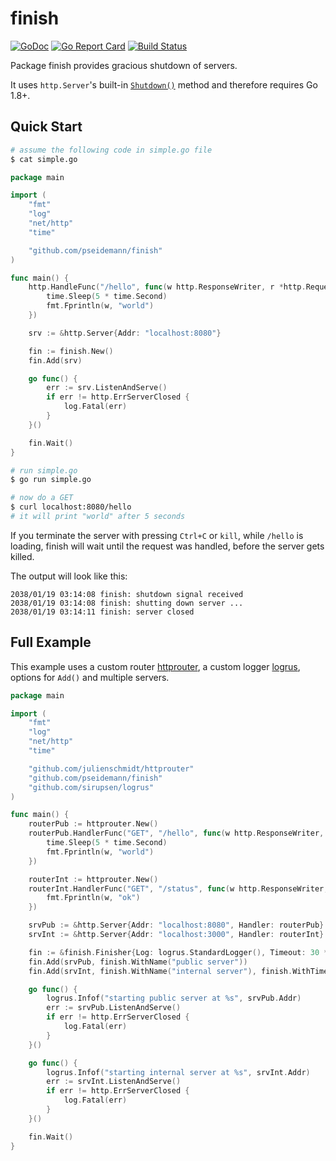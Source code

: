 # finish

[![GoDoc](https://godoc.org/github.com/pseidemann/finish?status.svg)](https://godoc.org/github.com/pseidemann/finish)
[![Go Report Card](https://goreportcard.com/badge/github.com/pseidemann/finish)](https://goreportcard.com/report/github.com/pseidemann/finish)
[![Build Status](https://travis-ci.org/pseidemann/finish.svg?branch=master)](https://travis-ci.org/pseidemann/finish)

Package finish provides gracious shutdown of servers.

It uses `http.Server`'s built-in [`Shutdown()`](https://golang.org/pkg/net/http/#Server.Shutdown)
method and therefore requires Go 1.8+.


## Quick Start

```sh
# assume the following code in simple.go file
$ cat simple.go
```

```go
package main

import (
	"fmt"
	"log"
	"net/http"
	"time"

	"github.com/pseidemann/finish"
)

func main() {
	http.HandleFunc("/hello", func(w http.ResponseWriter, r *http.Request) {
		time.Sleep(5 * time.Second)
		fmt.Fprintln(w, "world")
	})

	srv := &http.Server{Addr: "localhost:8080"}

	fin := finish.New()
	fin.Add(srv)

	go func() {
		err := srv.ListenAndServe()
		if err != http.ErrServerClosed {
			log.Fatal(err)
		}
	}()

	fin.Wait()
}
```

```sh
# run simple.go
$ go run simple.go
```

```sh
# now do a GET
$ curl localhost:8080/hello
# it will print "world" after 5 seconds
```

If you terminate the server with pressing `Ctrl+C` or `kill`, while `/hello` is
loading, finish will wait until the request was handled, before the server gets
killed.

The output will look like this:
```
2038/01/19 03:14:08 finish: shutdown signal received
2038/01/19 03:14:08 finish: shutting down server ...
2038/01/19 03:14:11 finish: server closed
```


## Full Example

This example uses a custom router [httprouter](https://github.com/julienschmidt/httprouter),
a custom logger [logrus](https://github.com/sirupsen/logrus), options for `Add()`
and multiple servers.

```go
package main

import (
	"fmt"
	"log"
	"net/http"
	"time"

	"github.com/julienschmidt/httprouter"
	"github.com/pseidemann/finish"
	"github.com/sirupsen/logrus"
)

func main() {
	routerPub := httprouter.New()
	routerPub.HandlerFunc("GET", "/hello", func(w http.ResponseWriter, r *http.Request) {
		time.Sleep(5 * time.Second)
		fmt.Fprintln(w, "world")
	})

	routerInt := httprouter.New()
	routerInt.HandlerFunc("GET", "/status", func(w http.ResponseWriter, r *http.Request) {
		fmt.Fprintln(w, "ok")
	})

	srvPub := &http.Server{Addr: "localhost:8080", Handler: routerPub}
	srvInt := &http.Server{Addr: "localhost:3000", Handler: routerInt}

	fin := &finish.Finisher{Log: logrus.StandardLogger(), Timeout: 30 * time.Second}
	fin.Add(srvPub, finish.WithName("public server"))
	fin.Add(srvInt, finish.WithName("internal server"), finish.WithTimeout(5*time.Second))

	go func() {
		logrus.Infof("starting public server at %s", srvPub.Addr)
		err := srvPub.ListenAndServe()
		if err != http.ErrServerClosed {
			log.Fatal(err)
		}
	}()

	go func() {
		logrus.Infof("starting internal server at %s", srvInt.Addr)
		err := srvInt.ListenAndServe()
		if err != http.ErrServerClosed {
			log.Fatal(err)
		}
	}()

	fin.Wait()
}
```
